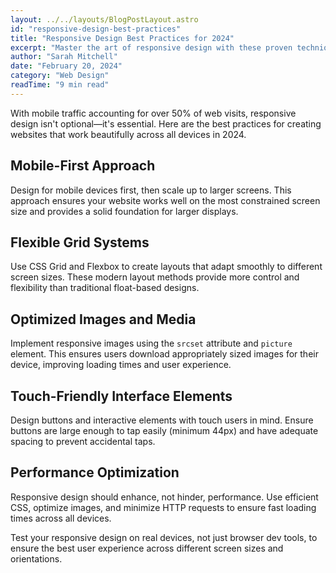 ```yaml
---
layout: ../../layouts/BlogPostLayout.astro
id: "responsive-design-best-practices"
title: "Responsive Design Best Practices for 2024"
excerpt: "Master the art of responsive design with these proven techniques and best practices for creating mobile-friendly websites."
author: "Sarah Mitchell"
date: "February 20, 2024"
category: "Web Design"
readTime: "9 min read"
---
```


With mobile traffic accounting for over 50% of web visits, responsive design isn't optional—it's essential. Here are the best practices for creating websites that work beautifully across all devices in 2024.

## Mobile-First Approach

Design for mobile devices first, then scale up to larger screens. This approach ensures your website works well on the most constrained screen size and provides a solid foundation for larger displays.

## Flexible Grid Systems

Use CSS Grid and Flexbox to create layouts that adapt smoothly to different screen sizes. These modern layout methods provide more control and flexibility than traditional float-based designs.

## Optimized Images and Media

Implement responsive images using the `srcset` attribute and `picture` element. This ensures users download appropriately sized images for their device, improving loading times and user experience.

## Touch-Friendly Interface Elements

Design buttons and interactive elements with touch users in mind. Ensure buttons are large enough to tap easily (minimum 44px) and have adequate spacing to prevent accidental taps.

## Performance Optimization

Responsive design should enhance, not hinder, performance. Use efficient CSS, optimize images, and minimize HTTP requests to ensure fast loading times across all devices.

Test your responsive design on real devices, not just browser dev tools, to ensure the best user experience across different screen sizes and orientations.
